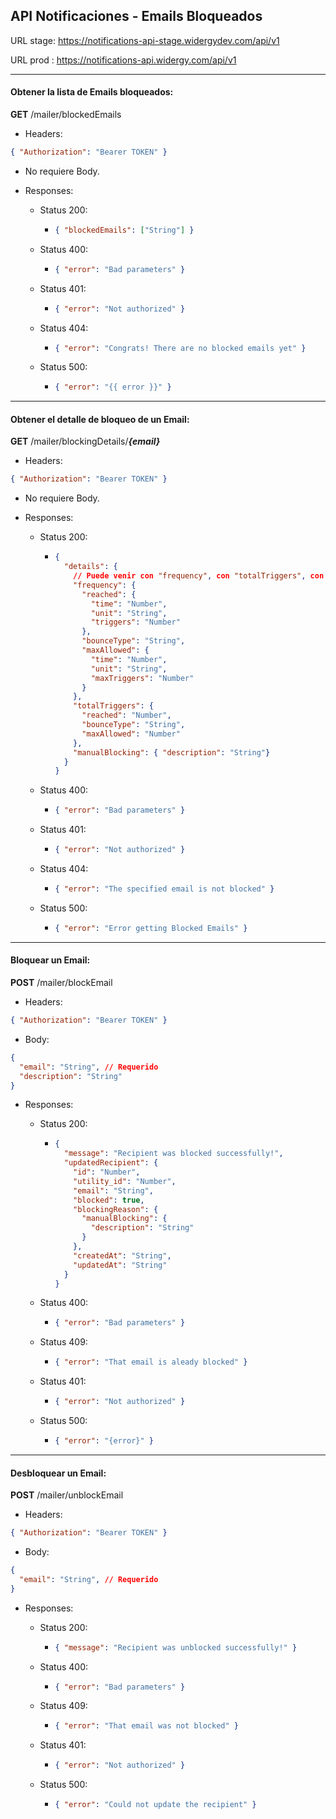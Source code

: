 ## API Notificaciones - Emails Bloqueados

URL stage: https://notifications-api-stage.widergydev.com/api/v1

URL prod : https://notifications-api.widergy.com/api/v1

---

#### Obtener la lista de Emails bloqueados:

**GET** /mailer/blockedEmails

- Headers:

```json
{ "Authorization": "Bearer TOKEN" }
```

- No requiere Body.

- Responses:

  - Status 200:
    - ```json
      { "blockedEmails": ["String"] }
      ```
  - Status 400:
    - ```json
      { "error": "Bad parameters" }
      ```
  - Status 401:
    - ```json
      { "error": "Not authorized" }
      ```
  - Status 404:
    - ```json
      { "error": "Congrats! There are no blocked emails yet" }
      ```
  - Status 500:
    - ```json
      { "error": "{{ error }}" }
      ```

---

#### Obtener el detalle de bloqueo de un Email:

**GET** /mailer/blockingDetails/**_{email}_**

- Headers:

```json
{ "Authorization": "Bearer TOKEN" }
```

- No requiere Body.

- Responses:

  - Status 200:
    - ```json
      {
        "details": {
          // Puede venir con "frequency", con "totalTriggers", con los 2 o con "manualBlocking".
          "frequency": {
            "reached": {
              "time": "Number",
              "unit": "String",
              "triggers": "Number"
            },
            "bounceType": "String",
            "maxAllowed": {
              "time": "Number",
              "unit": "String",
              "maxTriggers": "Number"
            }
          },
          "totalTriggers": {
            "reached": "Number",
            "bounceType": "String",
            "maxAllowed": "Number"
          },
          "manualBlocking": { "description": "String"}
        }
      }
      ```
  - Status 400:
    - ```json
      { "error": "Bad parameters" }
      ```
  - Status 401:
    - ```json
      { "error": "Not authorized" }
      ```
  - Status 404:
    - ```json
      { "error": "The specified email is not blocked" }
      ```
  - Status 500:
    - ```json
      { "error": "Error getting Blocked Emails" }
      ```

---

#### Bloquear un Email:

**POST** /mailer/blockEmail

- Headers:

```json
{ "Authorization": "Bearer TOKEN" }
```

- Body:
```json
{
  "email": "String", // Requerido
  "description": "String"
}
```

- Responses:

  - Status 200:
    - ```json
      {
        "message": "Recipient was blocked successfully!",
        "updatedRecipient": {
          "id": "Number",
          "utility_id": "Number",
          "email": "String",
          "blocked": true,
          "blockingReason": {
            "manualBlocking": {
              "description": "String"
            }
          },
          "createdAt": "String",
          "updatedAt": "String"
        }
      }
      ```
  - Status 400:
    - ```json
      { "error": "Bad parameters" }
      ```
  - Status 409:
    - ```json
      { "error": "That email is aleady blocked" }
      ```
  - Status 401:
    - ```json
      { "error": "Not authorized" }
      ```
  - Status 500:
    - ```json
      { "error": "{error}" }
      ```
      
---

#### Desbloquear un Email:

**POST** /mailer/unblockEmail

- Headers:

```json
{ "Authorization": "Bearer TOKEN" }
```

- Body:
```json
{
  "email": "String", // Requerido
}
```

- Responses:

  - Status 200:
    - ```json
      { "message": "Recipient was unblocked successfully!" }
      ```
  - Status 400:
    - ```json
      { "error": "Bad parameters" }
      ```
  - Status 409:
    - ```json
      { "error": "That email was not blocked" }
      ```
  - Status 401:
    - ```json
      { "error": "Not authorized" }
      ```
  - Status 500:
    - ```json
      { "error": "Could not update the recipient" }
      ```